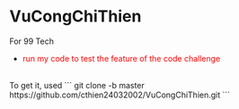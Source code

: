 # VuCongChiThien

For 99 Tech
</br>
* <span style="color:red;">run my code to test the feature of the code challenge</span>
</br>
To get it,  used  ``` git clone -b master https://github.com/cthien24032002/VuCongChiThien.git ```
